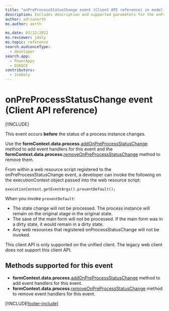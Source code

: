 ```yaml
---
title: "onPreProcessStatusChange event (Client API reference) in model-driven apps| MicrosoftDocs"
description: Includes description and supported parameters for the onPreProcessStatusChange event.
author: adrianorth
ms.author: aorth

ms.date: 03/12/2022
ms.reviewer: jdaly
ms.topic: reference
search.audienceType: 
  - developer
search.app: 
  - PowerApps
  - D365CE
contributors:
  - JimDaly
---
```

# onPreProcessStatusChange event (Client API reference)

[!INCLUDE[](../../../../../includes/cc_applies_to_update_9_0_0.md)]

This event occurs **before** the status of a process instance changes. 

Use the **formContext.data.process**.[addOnPreProcessStatusChange](../formContext-data-process/eventhandlers/addOnPreProcessStatusChange.md) method to add event handlers for this event and the **formContext.data.process**.[removeOnPreProcessStatusChange](../formContext-data-process/eventhandlers/removeOnPreProcessStatusChange.md) method to remove them. 

From within a web resource script registered to the onPreProcessStatusChange event, a developer can invoke the following on the executionContext object passed into the web resource script: 

`executionContext.getEventArgs().preventDefault();` 

When you invoke `preventDefault`:

- The state change will not be processed. The process instance will remain on the original stage in the original state.
- The save of the main form will not be processed. If the main form was in a dirty state, it would remain in a dirty state.
- Any web resources that registered onProcessStatusChange will not be invoked.

This client API is only supported on the unified client. The legacy web client does not support this client API.

## Methods supported for this event

- **formContext.data.process**.[addOnPreProcessStatusChange](../formcontext-data-process/eventhandlers/addOnPreProcessStatusChange.md) method to add event handlers for this event.
- **formContext.data.process**.[removeOnPreProcessStatusChange](../formcontext-data-process/eventhandlers/removeOnPreProcessStatusChange.md) method to remove event handlers for this event. 


[!INCLUDE[footer-include](../../../../../includes/footer-banner.md)]